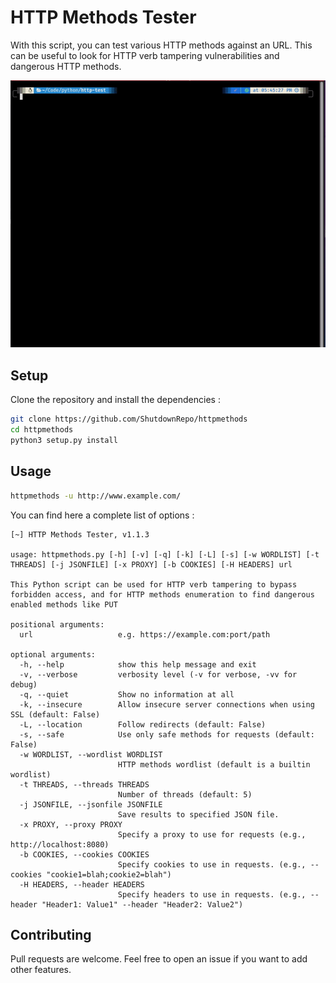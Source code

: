 # HTTP Methods Tester

With this script, you can test various HTTP methods against an URL. This can be useful to look for HTTP verb tampering vulnerabilities and dangerous HTTP methods.

![example](assets/http-methods.gif)

## Setup

Clone the repository and install the dependencies :

```sh
git clone https://github.com/ShutdownRepo/httpmethods
cd httpmethods
python3 setup.py install
```

## Usage

```sh
httpmethods -u http://www.example.com/
```

You can find here a complete list of options :

```
[~] HTTP Methods Tester, v1.1.3

usage: httpmethods.py [-h] [-v] [-q] [-k] [-L] [-s] [-w WORDLIST] [-t THREADS] [-j JSONFILE] [-x PROXY] [-b COOKIES] [-H HEADERS] url

This Python script can be used for HTTP verb tampering to bypass forbidden access, and for HTTP methods enumeration to find dangerous enabled methods like PUT 

positional arguments:
  url                   e.g. https://example.com:port/path

optional arguments:
  -h, --help            show this help message and exit
  -v, --verbose         verbosity level (-v for verbose, -vv for debug)
  -q, --quiet           Show no information at all
  -k, --insecure        Allow insecure server connections when using SSL (default: False)
  -L, --location        Follow redirects (default: False)
  -s, --safe            Use only safe methods for requests (default: False)
  -w WORDLIST, --wordlist WORDLIST
                        HTTP methods wordlist (default is a builtin wordlist)
  -t THREADS, --threads THREADS
                        Number of threads (default: 5)
  -j JSONFILE, --jsonfile JSONFILE
                        Save results to specified JSON file.
  -x PROXY, --proxy PROXY
                        Specify a proxy to use for requests (e.g., http://localhost:8080)
  -b COOKIES, --cookies COOKIES
                        Specify cookies to use in requests. (e.g., --cookies "cookie1=blah;cookie2=blah")
  -H HEADERS, --header HEADERS
                        Specify headers to use in requests. (e.g., --header "Header1: Value1" --header "Header2: Value2")
```

## Contributing

Pull requests are welcome. Feel free to open an issue if you want to add other features.
